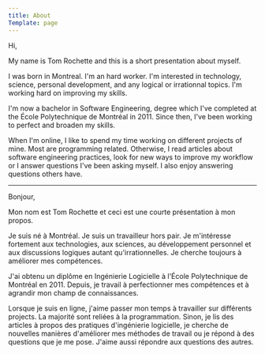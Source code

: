 ```yaml
---
title: About
Template: page
---
```


Hi,

My name is Tom Rochette and this is a short presentation about myself.

I was born in Montreal. I'm an hard worker. I'm interested in technology, science, personal development, and any logical or irrationnal topics. I'm working hard on improving my skills.

I'm now a bachelor in Software Engineering, degree which I've completed at the École Polytechnique de Montréal in 2011. Since then, I've been working to perfect and broaden my skills.

When I'm online, I like to spend my time working on different projects of mine. Most are programming related. Otherwise, I read articles about software engineering practices, look for new ways to improve my workflow or I answer questions I've been asking myself. I also enjoy answering questions others have.

<hr>

Bonjour,

Mon nom est Tom Rochette et ceci est une courte présentation à mon propos.

Je suis né à Montréal. Je suis un travailleur hors pair. Je m'intéresse fortement aux technologies, aux sciences, au développement personnel et aux discussions logiques autant qu'irrationnelles. Je cherche toujours à améliorer mes compétences.

J'ai obtenu un diplôme en Ingénierie Logicielle à l'École Polytechnique de Montréal en 2011. Depuis, je travail à perfectionner mes compétences et à agrandir mon champ de connaissances.

Lorsque je suis en ligne, j'aime passer mon temps à travailler sur différents projects. La majorité sont reliées à la programmation. Sinon, je lis des articles à propos des pratiques d'ingénierie logicielle, je cherche de nouvelles manières d'améliorer mes méthodes de travail ou je répond à des questions que je me pose. J'aime aussi répondre aux questions des autres.
